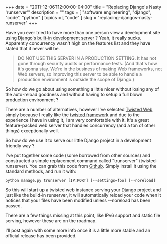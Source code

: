 +++
date        = "2011-12-06T12:00:00-04:00"
title       = "Replacing Django's Nasty 'runserver'"
description = ""
tags        = [ "software engineering", "django", "code", "python" ]
topics      = [ "code" ]
slug        = "replacing-djangos-nasty-runserver"
+++

Have you ever tried to have more than one person view a development site using <a title="Django" href="http://www.djangoproject.com/" target="_blank">Django's</a> <a title="Django runserver" href="https://docs.djangoproject.com/en/1.3/ref/django-admin/#runserver-port-or-address-port" target="_blank">built-in development server</a> ? Yeah, it really sucks. Apparently concurrency wasn't high on the features list and they have stated that it never will be.

<!--more-->

> DO NOT USE THIS SERVER IN A PRODUCTION SETTING. It has not gone through security audits or performance tests. (And that's how it's gonna stay. We're in the business of making Web frameworks, not Web servers, so improving this server to be able to handle a production environment is outside the scope of Django.)

So how do we go about using something a little nicer without losing any of the auto-reload goodness and without having to setup a full blown production environment ?

There are a number of alternatives, however I've selected <a title="Twisted Web" href="http://twistedmatrix.com/documents/current/web/howto/web-in-60/index.html" target="_blank">Twisted Web</a> simply because I really like the <a title="Twisted" href="http://twistedmatrix.com/trac/" target="_blank">twisted framework</a> and due to the experience I have in using it, I am very comfortable with it. It's a great feature-packed web server that handles concurrency (and a ton of other things) exceptionally well.

So how do we use it to serve our little Django project in a development friendly way ?

I've put together some code (some borrowed from other sources) and constructed a simple replacement command called "trunserver" (twisted-runserver). You can grab this code from <a title="GitHub - trunserver" href="https://github.com/gregarmer/trunserver" target="_blank">Github</a>. Simply install it using the standard methods, and run it with:

```console
python manage.py trunserver [IP:PORT] [--settings=foo] [--noreload]
```

So this will start up a twisted web instance serving your Django project and just like the build-in runserver, it will automatically reload your code when it notices that your files have been modified unless --noreload has been passed.

There are a few things missing at this point, like IPv6 support and static file serving, however these are on the roadmap.

I'll post again with some more info once it is a little more stable and an official release has been provided.
